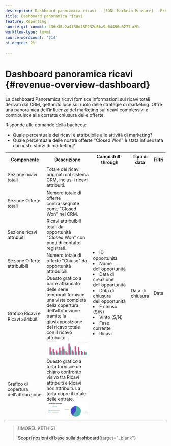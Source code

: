 ```yaml
---
description: Dashboard panoramica ricavi - [!DNL Marketo Measure] - Prodotto
title: Dashboard panoramica ricavi
feature: Reporting
source-git-commit: 436e30c2a4138d780232d6ba9e64456d6277ac9b
workflow-type: tm+mt
source-wordcount: '214'
ht-degree: 2%

---
```


# Dashboard panoramica ricavi {#revenue-overview-dashboard}

La dashboard Panoramica ricavi fornisce informazioni sui ricavi totali derivati dal CRM, gettando luce sul ruolo delle strategie di marketing. Offre una panoramica dell’influenza del marketing sui ricavi complessivi e contribuisce alla corretta chiusura delle offerte.

Risponde alle domande della bacheca:

* Quale percentuale dei ricavi è attribuibile alle attività di marketing?
* Quale percentuale delle nostre offerte &quot;Closed Won&quot; è stata influenzata dai nostri sforzi di marketing?

<table style="table-layout:auto"> 
<tbody>
  <tr> 
   <th>Componente</th> 
   <th>Descrizione</th>
   <th>Campi drill-through</th>
   <th>Tipo di data</th>
   <th>Filtri</th>
  </tr>
  <tr>
    <td>Sezione ricavi totali</td>
    <td>Totale dei ricavi originati dal sistema CRM, inclusi i ricavi attribuiti.</td>
    <td rowspan="6"><li>ID opportunità</li>
<li>Nome dell’opportunità</li>
<li>Data di creazione dell’opportunità</li>
<li>Data di chiusura dell’opportunità</li>
<li>È chiuso (S/N)</li>
<li>Vinto (S/N)</li>
<li>Fase corrente</li>
<li>Ricavi</li></td>
    <td rowspan="6">Data di chiusura</td>
    <td rowspan="6">Data</td>
  </tr>
  <tr>
    <td>Sezione Offerte totali</td>
    <td>Numero totale di offerte contrassegnate come "Closed Won" nel CRM.</td>
  </tr>
  <tr>
    <td>Sezione ricavi attribuiti</td>
    <td>Ricavi attribuibili totali da opportunità "Closed Won" con punti di contatto registrati.</td>
  </tr>
  <tr>
    <td>Sezione Offerte attribuibili</td>
    <td>Numero totale di offerte "Chiuso" da opportunità attribuibili.</td>
  </tr>
  <tr>
    <td>Grafico Ricavi e Ricavi attribuiti</td>
    <td>Questo grafico a barre affiancato delle serie temporali fornisce una vista completa della copertura dell’attribuzione tramite la giustapposizione del ricavo totale con il ricavo attribuito.
    <br/><img src="assets/revenue-overview-dashboard-1.png" width="600"></td>
  </tr>
  <tr>
    <td>Grafico di copertura dell'attribuzione</td>
    <td>Questo grafico a torta fornisce un chiaro confronto visivo tra Ricavi attribuiti e Ricavi non attribuiti. La torta copre il totale delle entrate.
    <br/>
    <img src="assets/revenue-overview-dashboard-2.png" width="600"></td>
  </tr>
</tbody>
</table>

>[!MORELIKETHIS]
>
>[Scopri nozioni di base sulla dashboard](/help/marketo-measure-discover-ui/dashboards/discover-dashboard-basics.md){target="_blank"}
